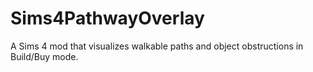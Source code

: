 # Sims4PathwayOverlay
A Sims 4 mod that visualizes walkable paths and object obstructions in Build/Buy mode.
